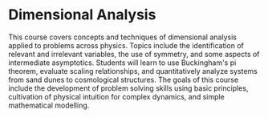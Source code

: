 # Dimensional Analysis

This course covers concepts and techniques of dimensional analysis applied to problems across physics. Topics include the identification of relevant and irrelevant variables, the use of symmetry, and some aspects of intermediate asymptotics. Students will learn to use Buckingham's pi theorem, evaluate scaling relationships, and quantitatively analyze systems from sand dunes to cosmological structures. The goals of this course include the development of problem solving skills using basic principles, cultivation of physical intuition for complex dynamics, and simple mathematical modelling.

